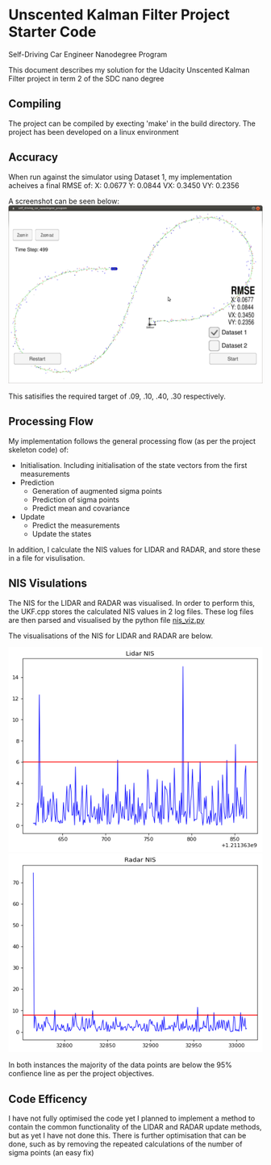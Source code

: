 # Unscented Kalman Filter Project Starter Code
Self-Driving Car Engineer Nanodegree Program

This document describes my solution for the Udacity Unscented Kalman Filter project in term 2 of the SDC nano degree


## Compiling

The project can be compiled by execting 'make' in the build directory.
The project has been developed on a linux environment

## Accuracy

When run against the simulator using Dataset 1, my implementation acheives a final RMSE of:
X: 0.0677
Y: 0.0844
VX: 0.3450
VY: 0.2356

A screenshot can be seen below:
![Simulator View](https://github.com/Geordio/CarND-Unscented-Kalman-Filter-Project/blob/master/writeup/simulator%20_screenshot.png  "Simulator View")

This satisifies the required target of .09, .10, .40, .30  respectively.

## Processing Flow

My implementation follows the general processing flow (as per the project skeleton code) of:
- Initialisation. Including initialisation of the state vectors from the first measurements
- Prediction
  - Generation of augmented sigma points
  - Prediction of sigma points
  - Predict mean and covariance
- Update
	- Predict the measurements
	- Update the states

In addition, I calculate the NIS values for LIDAR and RADAR, and store these in a file for visulisation.

## NIS Visulations

The NIS for the LIDAR and RADAR was visualised.
In order to perform this, the UKF.cpp stores the calculated NIS values in 2 log files. These log files are then parsed and visualised by the python file [nis_viz.py][e09286c2]

  [e09286c2]: https://github.com/Geordio/CarND-Unscented-Kalman-Filter-Project/blob/master/nis/nis_viz.py "nis_viz.py"

The visualisations of the NIS for LIDAR and RADAR are below.

![NIS LIDAR](https://github.com/Geordio/CarND-Unscented-Kalman-Filter-Project/blob/master/nis/NIS_plot_lidar.png)
![NIS RADAR](https://github.com/Geordio/CarND-Unscented-Kalman-Filter-Project/blob/master/nis/NIS_plot_radar.png)

In both instances the majority of the data  points are below the 95% confience line as per the project objectives.

## Code Efficency

I have not fully optimised the code yet I planned to implement a method to contain the common functionality of the LIDAR and RADAR update methods, but as yet I have not done this.
There is further optimisation that can be done, such as by removing the repeated calculations of the number of sigma points (an easy fix)
